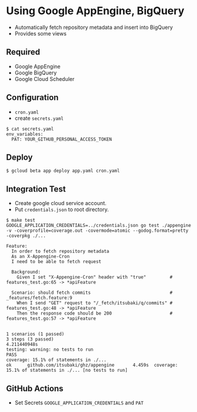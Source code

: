 # Using Google AppEngine, BigQuery

- Automatically fetch repository metadata and insert into BigQuery
- Provides some views

## Required

- Google AppEngine
- Google BigQuery
- Google Cloud Scheduler

## Configuration

- `cron.yaml`
- create `secrets.yaml`

```shell
$ cat secrets.yaml
env_variables:
  PAT: YOUR_GITHUB_PERSONAL_ACCESS_TOKEN
```

## Deploy

```shell
$ gcloud beta app deploy app.yaml cron.yaml
```

## Integration Test

- Create google cloud service account.
- Put `credentials.json` to root directory.

```shell
$ make test
GOOGLE_APPLICATION_CREDENTIALS=../credentials.json go test ./appengine -v -coverprofile=coverage.out -covermode=atomic --godog.format=pretty -coverpkg ./...

Feature:
  In order to fetch repository metadata
  As an X-Appengine-Cron
  I need to be able to fetch request

  Background:
    Given I set "X-Appengine-Cron" header with "true"         # features_test.go:65 -> *apiFeature

  Scenario: should fetch commits                              # _features/fetch.feature:9
    When I send "GET" request to "/_fetch/itsubaki/q/commits" # features_test.go:48 -> *apiFeature
    Then the response code should be 200                      # features_test.go:57 -> *apiFeature


1 scenarios (1 passed)
3 steps (3 passed)
4.211440948s
testing: warning: no tests to run
PASS
coverage: 15.1% of statements in ./...
ok      github.com/itsubaki/ghz/appengine       4.459s  coverage: 15.1% of statements in ./... [no tests to run]
```

## GitHub Actions

- Set Secrets `GOOGLE_APPLICATION_CREDENTIALS` and `PAT`
